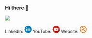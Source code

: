 ### Hi there 👋
![](https://github-readme-stats.vercel.app/api?username=snandasena&show_icons=true&count_private=true)
<!--
**snandasena/snandasena** is a ✨ _special_ ✨ repository because its `README.md` (this file) appears on your GitHub profile.

Here are some ideas to get you started:

- 🔭 I’m currently working on ...
- 🌱 I’m currently learning ...
- 👯 I’m looking to collaborate on ...
- 🤔 I’m looking for help with ...
- 💬 Ask me about ...
- 📫 How to reach me: ...
- 😄 Pronouns: ...
- ⚡ Fun fact: ...
-->

LinkedIn: [![](linkedin.png)](https://www.linkedin.com/in/sajithnandasena/)
YouTube: [![](youtube.png)](https://www.youtube.com/channel/UCINm9Ndbq6515C4VXxBX5pA)
Website: [![](me.png)](https://minitechtips.blogspot.com)

